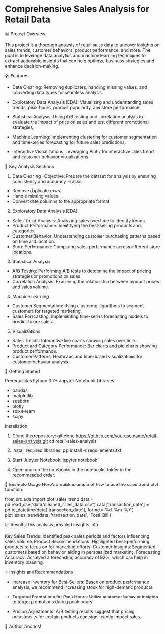 # Comprehensive Sales Analysis for Retail Data

📊 Project Overview

This project is a thorough analysis of retail sales data to uncover insights on sales trends, customer behaviors, product performance, and more. The goal is to leverage data analytics and machine learning techniques to extract actionable insights that can help optimize business strategies and enhance decision-making.

🛠 Features

- Data Cleaning: Removing duplicates, handling missing values, and converting data types for seamless analysis.

- Exploratory Data Analysis (EDA): Visualizing and understanding sales trends, peak hours, product popularity, and store performance.

- Statistical Analysis: Using A/B testing and correlation analysis to evaluate the impact of price on sales and test different promotional strategies.

- Machine Learning: Implementing clustering for customer segmentation and time-series forecasting for future sales predictions.

- Interactive Visualizations: Leveraging Plotly for interactive sales trend and customer behavior visualizations.

📝 Key Analysis Sections

1. Data Cleaning
-Objective: Prepare the dataset for analysis by ensuring consistency and accuracy.
-Tasks:
  * Remove duplicate rows.
  * Handle missing values.
  * Convert date columns to the appropriate format.
2. Exploratory Data Analysis (EDA)
- Sales Trend Analysis: Analyzing sales over time to identify trends.
- Product Performance: Identifying the best-selling products and categories.
- Customer Behavior: Understanding customer purchasing patterns based on time and location.
- Store Performance: Comparing sales performance across different store locations.
3. Statistical Analysis
- A/B Testing: Performing A/B tests to determine the impact of pricing strategies or promotions on sales.
- Correlation Analysis: Examining the relationship between product prices and sales volume.
4. Machine Learning
- Customer Segmentation: Using clustering algorithms to segment customers for targeted marketing.
- Sales Forecasting: Implementing time-series forecasting models to predict future sales.
5. Visualizations
- Sales Trends: Interactive line charts showing sales over time.
- Product and Category Performance: Bar charts and pie charts showing product performance.
- Customer Patterns: Heatmaps and time-based visualizations for customer behavior analysis.


🚀 Getting Started

Prerequisites
Python 3.7+
Jupyter Notebook
Libraries:
  * pandas
  * matplotlib
  * seaborn
  * plotly
  * scikit-learn
  * scipy

Installation
1. Clone this repository:
git clone https://github.com/yourusername/retail-sales-analysis.git
cd retail-sales-analysis

2. Install required libraries:
pip install -r requirements.txt

3. Start Jupyter Notebook:
jupyter notebook

4. Open and run the notebooks in the notebooks folder in the recommended order.

🧪 Example Usage
Here’s a quick example of how to use the sales trend plot function:

from src.eda import plot_sales_trend
data = pd.read_csv("data/cleaned_sales_data.csv")
data['transaction_date'] = pd.to_datetime(data['transaction_date'], format='%d-%m-%Y')
plot_sales_trend(data, 'transaction_date', 'Total_Bill')

📈 Results
This analysis provided insights into:

Key Sales Trends: Identified peak sales periods and factors influencing sales volume.
Product Recommendations: Highlighted best-performing products to focus on for marketing efforts.
Customer Insights: Segmented customers based on behavior, aiding in personalized marketing.
Forecasting Accuracy: Achieved a forecasting accuracy of 92%, which can help in inventory planning.

💡 Insights and Recommendations

- Increase Inventory for Best-Sellers: Based on product performance analysis, we recommend increasing stock for high-demand products.

- Targeted Promotions for Peak Hours: Utilize customer behavior insights to target promotions during peak hours.

- Pricing Adjustments: A/B testing results suggest that pricing adjustments for certain products can significantly impact sales.

👤 Author
Andre M
